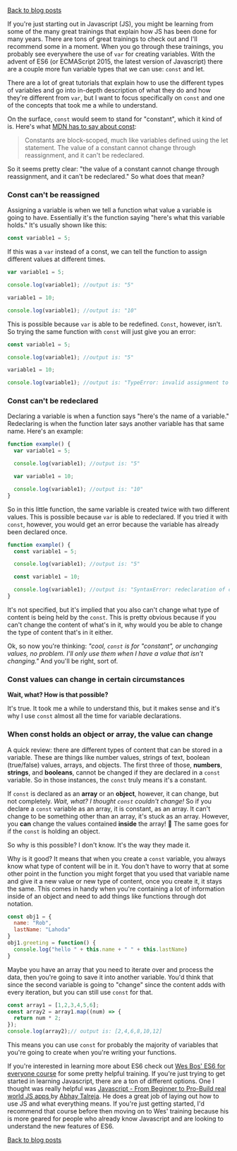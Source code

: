 [Back to blog posts](../blog.html)

If you're just starting out in Javascript (JS), you might be learning from some of the many great trainings that explain how JS has been done for many years. There are tons of great trainings to check out and I'll recommend some in a moment. When you go through these trainings, you probably see everywhere the use of `var` for creating variables. With the advent of ES6 (or ECMAScript 2015, the latest version of Javascript) there are a couple more fun variable types that we can use: `const` and let.

There are a lot of great tutorials that explain how to use the different types of variables and go into in-depth description of what they do and how they're different from `var`, but I want to focus specifically on `const` and one of the concepts that took me a while to understand.

On the surface, `const` would seem to stand for "constant", which it kind of is. Here's what [MDN has to say about const](https://developer.mozilla.org/en-US/docs/Web/JavaScript/Reference/Statements/const):

> Constants are block-scoped, much like variables defined using the let statement. The value of a constant cannot change through reassignment, and it can't be redeclared.

So it seems pretty clear: "the value of a constant cannot change through reassignment, and it can't be redeclared." So what does that mean?

### Const can't be reassigned

Assigning a variable is when we tell a function what value a variable is going to have. Essentially it's the function saying "here's what this variable holds." It's usually shown like this:

```JavaScript
const variable1 = 5;
```

If this was a `var` instead of a const, we can tell the function to assign different values at different times.

```JavaScript
var variable1 = 5;

console.log(variable1); //output is: "5"

variable1 = 10;

console.log(variable1); //output is: "10"
```

This is possible because `var` is able to be redefined. `Const`, however, isn't. So trying the same function with `const` will just give you an error:

```JavaScript
const variable1 = 5;

console.log(variable1); //output is: "5"

variable1 = 10;

console.log(variable1); //output is: "TypeError: invalid assignment to const `variable1'"
```

### Const can't be redeclared

Declaring a variable is when a function says "here's the name of a variable." Redeclaring is when the function later says another variable has that same name. Here's an example:

```JavaScript
function example() {
  var variable1 = 5;

  console.log(variable1); //output is: "5"

  var variable1 = 10;

  console.log(variable1); //output is: "10"
}
```

So in this little function, the same variable is created twice with two different values. This is possible because `var` is able to redeclared. If you tried it with `const`, however, you would get an error because the variable has already been declared once.

```Javascript
function example() {
  const variable1 = 5;

  console.log(variable1); //output is: "5"

  const variable1 = 10;

  console.log(variable1); //output is: "SyntaxError: redeclaration of const variable1"
}
```

It's not specified, but it's implied that you also can't change what type of content is being held by the `const`. This is pretty obvious because if you can't change the content of what's in it, why would you be able to change the type of content that's in it either.

Ok, so now you're thinking: _"cool, `const` is for "constant", or unchanging values, no problem. I'll only use them when I have a value that isn't changing."_ And you'll be right, sort of.

### Const values can change in certain circumstances

**Wait, what? How is that possible?**

It's true. It took me a while to understand this, but it makes sense and it's why I use `const` almost all the time for variable declarations.

### When const holds an object or array, the value can change

A quick review: there are different types of content that can be stored in a variable. These are things like number values, strings of text, boolean (true/false) values, arrays, and objects. The first three of those, **numbers**, **strings**, and **booleans**, cannot be changed if they are declared in a `const` variable. So in those instances, the `const` truly means it's a constant.

If `const` is declared as an **array** or an **object**, however, it can change, but not completely. _Wait, what? I thought `const` couldn't change!_ So if you declare a `const` variable as an array, it is constant, as an array. It can't change to be something other than an array, it's stuck as an array. However, you **can** change the values contained **inside** the array! 🤯 The same goes for if the `const` is holding an object.

So why is this possible? I don't know. It's the way they made it.

Why is it good? It means that when you create a `const` variable, you always know what type of content will be in it. You don't have to worry that at some other point in the function you might forget that you used that variable name and give it a new value or new type of content, once you create it, it stays the same. This comes in handy when you're containing a lot of information inside of an object and need to add things like functions through dot notation.

```JavaScript
const obj1 = {
  name: "Rob",
  lastName: "Lahoda"
}
obj1.greeting = function() {
  console.log("hello " + this.name + " " + this.lastName)
}
```

Maybe you have an array that you need to iterate over and process the data, then you're going to save it into another variable. You'd think that since the second variable is going to "change" since the content adds with every iteration, but you can still use `const` for that.

```JavaScript
const array1 = [1,2,3,4,5,6];
const array2 = array1.map((num) => {
  return num * 2;
});
console.log(array2);// output is: [2,4,6,8,10,12]
```

This means you can use `const` for probably the majority of variables that you're going to create when you're writing your functions.

If you're interested in learning more about ES6 check out [Wes Bos' ES6 for everyone course](https://es6.io/) for some pretty helpful training. If you're just trying to get started in learning Javascript, there are a ton of different options. One I thought was really helpful was [Javascript - From Beginner to Pro-Build real world JS apps ](https://www.udemy.com/javascript-from-beginner-to-pro-best-course/) by [Abhay Talreja](https://twitter.com/AbhayTalreja). He does a great job of laying out how to use JS and what everything means. If you're just getting started, I'd recommend that course before then moving on to Wes' training because his is more geared for people who already know Javascript and are looking to understand the new features of ES6.

[Back to blog posts](../blog.html)
